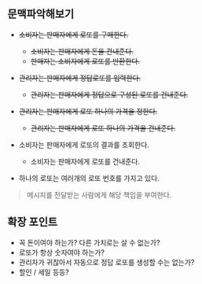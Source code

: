 ## 문맥파악해보기
- ~~소비자는 판매자에게 로또를 구매한다.~~
    - ~~소비자는 판매자에게 돈을 건내준다.~~
    - ~~판매자는 소비자에게 로또를 반환한다.~~
- ~~관리자는 판매자에게 정답로또를 입력한다.~~
    - ~~관리자는 판매자에게 정답으로 구성된 로또를 건내준다.~~
- ~~관리자는 판매자에게 로또 하나의 가격을 정한다.~~
    - ~~관리자는 판매자에게 로또 하나의 가격을 건내준다.~~
- 소비자는 판매자에게 로또의 결과를 조회한다.
    - 소비자는 판매자에게 로또를 건내준다.

- 하나의 로또는 여러개의 로또 번호를 가지고 있다.


> 메시지를 전달받는 사람에게 해당 책임을 부여한다.


## 확장 포인트
- 꼭 돈이여야 하는가? 다른 가치로는 살 수 없는가?
- 로또가 항상 숫자여야 하는가?
- 관리자가 귀찮아서 자동으로 정답 로또를 생성할 수는 없는가?
- 할인 / 세일 등등?

